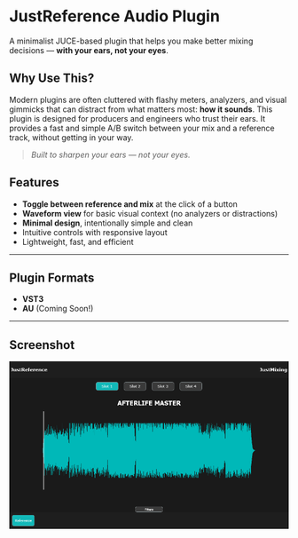 # JustReference Audio Plugin

A minimalist JUCE-based plugin that helps you make better mixing decisions — **with your ears, not your eyes**.

## Why Use This?

Modern plugins are often cluttered with flashy meters, analyzers, and visual gimmicks that can distract from what matters most: **how it sounds**. This plugin is designed for producers and engineers who trust their ears. It provides a fast and simple A/B switch between your mix and a reference track, without getting in your way.

> *Built to sharpen your ears — not your eyes.*

## Features

- **Toggle between reference and mix** at the click of a button  
- **Waveform view** for basic visual context (no analyzers or distractions)  
- **Minimal design**, intentionally simple and clean  
- Intuitive controls with responsive layout  
- Lightweight, fast, and efficient  

---

## Plugin Formats

- **VST3**
- **AU** (Coming Soon!)

---

## Screenshot

![[image]](Resources/screenshot.png)
